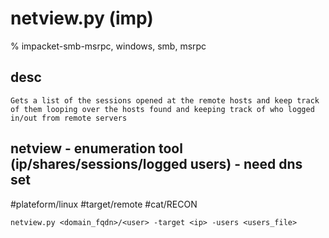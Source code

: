 # netview.py (imp) 

% impacket-smb-msrpc, windows, smb, msrpc

## desc
```
Gets a list of the sessions opened at the remote hosts and keep track of them looping over the hosts found and keeping track of who logged in/out from remote servers
```


## netview - enumeration tool (ip/shares/sessions/logged users) - need dns set
#plateform/linux #target/remote #cat/RECON 
```
netview.py <domain_fqdn>/<user> -target <ip> -users <users_file>
```

